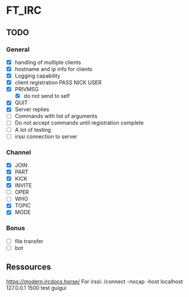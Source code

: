 # FT_IRC

## TODO
### General

- [x] handling of multiple clients
- [x] hostname and ip info for clients
- [x] Logging capability
- [x] client registration PASS NICK USER
- [x] PRIVMSG
	- [x] do not send to self
- [x] QUIT
- [x] Server replies
- [ ] Commands with list of arguments
- [ ] Do not accept commands until registration complete
- [ ] A lot of testing
- [ ] irssi connection to server

### Channel

- [x] JOIN
- [x] PART
- [x] KICK
- [x] INVITE
- [ ] OPER
- [ ] WHO
- [x] TOPIC
- [x] MODE

### Bonus

- [ ] file transfer
- [ ] bot

## Ressources

https://modern.ircdocs.horse/
For irssi:
/connect -nocap -host localhost 127.0.0.1 1500 test guigui
